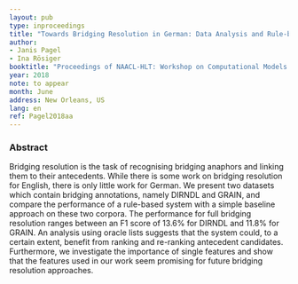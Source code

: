 ```yaml
---
layout: pub
type: inproceedings
title: "Towards Bridging Resolution in German: Data Analysis and Rule-based Experiments"
author:
- Janis Pagel
- Ina Rösiger
booktitle: "Proceedings of NAACL-HLT: Workshop on Computational Models of Reference, Anaphora and Coreference (CRAC)"
year: 2018
note: to appear
month: June
address: New Orleans, US
lang: en
ref: Pagel2018aa
---
```


### Abstract
Bridging resolution is the task of recognising bridging anaphors and linking them to their antecedents. While there is some work on bridging resolution for English, there is only little work for German. We present two datasets which contain bridging annotations, namely DIRNDL and GRAIN, and compare the performance of a rule-based system with a simple baseline approach on these two corpora. The performance for full bridging resolution ranges between an F1 score of 13.6% for DIRNDL and 11.8% for GRAIN. An analysis using oracle lists suggests that the system could, to a certain extent, benefit from ranking and re-ranking antecedent candidates. Furthermore, we investigate the importance of single features and show that the features used in our work seem promising for future bridging resolution approaches.
